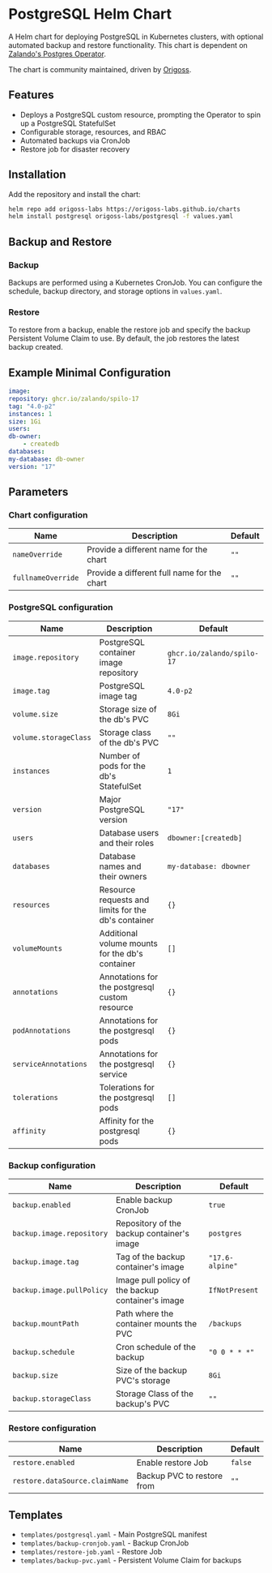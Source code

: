 # PostgreSQL Helm Chart

A Helm chart for deploying PostgreSQL in Kubernetes clusters, with optional automated backup and restore functionality. This chart is dependent on [Zalando's Postgres Operator](https://github.com/zalando/postgres-operator).

The chart is community maintained, driven by [Origoss](https://origoss.com/).

## Features

- Deploys a PostgreSQL custom resource, prompting the Operator to spin up a PostgreSQL StatefulSet
- Configurable storage, resources, and RBAC
- Automated backups via CronJob
- Restore job for disaster recovery

## Installation

Add the repository and install the chart:

```sh
helm repo add origoss-labs https://origoss-labs.github.io/charts
helm install postgresql origoss-labs/postgresql -f values.yaml
```

## Backup and Restore

### Backup

Backups are performed using a Kubernetes CronJob. You can configure the schedule, backup directory, and storage options in `values.yaml`.

### Restore

To restore from a backup, enable the restore job and specify the backup Persistent Volume Claim to use. By default, the job restores the latest backup created.

## Example Minimal Configuration

```yaml
image:
repository: ghcr.io/zalando/spilo-17
tag: "4.0-p2"
instances: 1
size: 1Gi
users:
db-owner:
    - createdb
databases:
my-database: db-owner
version: "17"
```

## Parameters

### Chart configuration

| Name                          | Description                                   | Default        |
|-------------------------------|-----------------------------------------------|----------------|
| `nameOverride`                | Provide a different name for the chart        | `""`           |
| `fullnameOverride`            | Provide a different full name for the chart   | `""`           |

### PostgreSQL configuration

| Name                  | Description                                        | Default                    |
|-----------------------|----------------------------------------------------|----------------------------|
| `image.repository`    | PostgreSQL container image repository              | `ghcr.io/zalando/spilo-17` |
| `image.tag`           | PostgreSQL image tag                               | `4.0-p2`                   |
| `volume.size`         | Storage size of the db's PVC                       | `8Gi`                      |
| `volume.storageClass` | Storage class of the db's PVC                      | `""`                       |
| `instances`           | Number of pods for the db's StatefulSet            | `1`                        |
| `version`             | Major PostgreSQL version                           | `"17"`                     |
| `users`               | Database users and their roles                     | `dbowner:[createdb]`       |
| `databases`           | Database names and their owners                    | `my-database: dbowner`     |
| `resources`           | Resource requests and limits for the db's container| `{}`                       |
| `volumeMounts`        | Additional volume mounts for the db's container    | `[]`                       |
| `annotations`         | Annotations for the postgresql custom resource     | `{}`                       |
| `podAnnotations`      | Annotations for the postgresql pods                | `{}`                       |
| `serviceAnnotations`  | Annotations for the postgresql service             | `{}`                       |
| `tolerations`         | Tolerations for the postgresql pods                | `[]`                       |
| `affinity`            | Affinity for the postgresql pods                   | `{}`                       |


### Backup configuration

| Name                      | Description                                       | Default        |
|---------------------------|---------------------------------------------------|----------------|
| `backup.enabled`          | Enable backup CronJob                             | `true`         |
| `backup.image.repository` | Repository of the backup container's image        | `postgres`     |
| `backup.image.tag`        | Tag of the backup container's image               | `"17.6-alpine"`|
| `backup.image.pullPolicy` | Image pull policy of the backup container's image | `IfNotPresent` |
| `backup.mountPath`        | Path where the container mounts the PVC           | `/backups`     |
| `backup.schedule`         | Cron schedule of the backup                       | `"0 0 * * *"`  |
| `backup.size`             | Size of the backup PVC's storage                  | `8Gi`          |
| `backup.storageClass`     | Storage Class of the backup's PVC                 | `""`           |

### Restore configuration

| Name                          | Description                                   | Default        |
|-------------------------------|-----------------------------------------------|----------------|
| `restore.enabled`             | Enable restore Job                            | `false`        |
| `restore.dataSource.claimName`| Backup PVC to restore from                    | `""`           |

## Templates

- `templates/postgresql.yaml` - Main PostgreSQL manifest
- `templates/backup-cronjob.yaml` - Backup CronJob
- `templates/restore-job.yaml` - Restore Job
- `templates/backup-pvc.yaml` - Persistent Volume Claim for backups
